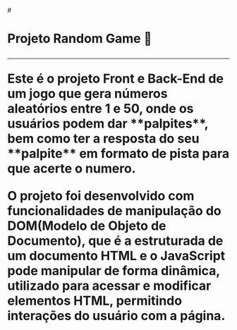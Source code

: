#<h1> Projeto Random Game 🚀
<hr>
Este é o projeto Front e Back-End de um jogo que gera números aleatórios entre 1 e 50, onde os usuários podem dar **palpites**, bem como ter a resposta do seu **palpite** em formato de pista para que acerte o numero.

O projeto foi desenvolvido com funcionalidades de manipulação do **DOM**(Modelo de Objeto de Documento), que é a estruturada de um documento HTML e o JavaScript pode manipular de forma dinâmica, utilizado para acessar e modificar elementos HTML, permitindo interações do usuário com a página. 